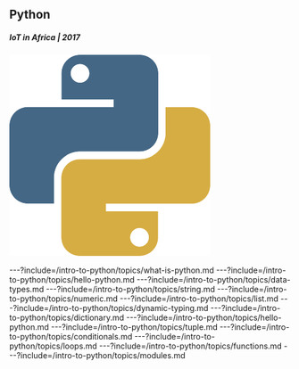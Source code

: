 ## Python
##### IoT in Africa | 2017
![Python](/assets/img/python-360x361.png)

---?include=/intro-to-python/topics/what-is-python.md
---?include=/intro-to-python/topics/hello-python.md
---?include=/intro-to-python/topics/data-types.md
---?include=/intro-to-python/topics/string.md
---?include=/intro-to-python/topics/numeric.md
---?include=/intro-to-python/topics/list.md
---?include=/intro-to-python/topics/dynamic-typing.md
---?include=/intro-to-python/topics/dictionary.md
---?include=/intro-to-python/topics/hello-python.md
---?include=/intro-to-python/topics/tuple.md
---?include=/intro-to-python/topics/conditionals.md
---?include=/intro-to-python/topics/loops.md
---?include=/intro-to-python/topics/functions.md
---?include=/intro-to-python/topics/modules.md














